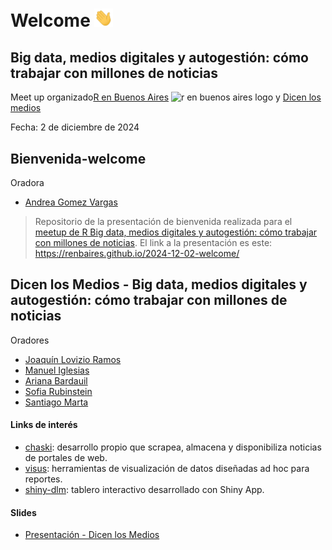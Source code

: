 # Welcome <img src="https://raw.githubusercontent.com/ABSphreak/ABSphreak/master/gifs/Hi.gif" width="30px">


## Big data, medios digitales y autogestión: cómo trabajar con millones de noticias
Meet up organizado[R en Buenos Aires](https://github.com/renbaires) <img height="27" src="https://avatars.githubusercontent.com/u/43609757" alt="r en buenos aires logo"> y [Dicen los medios](https://dicenlosmedios.com.ar/)

Fecha: 2 de diciembre de 2024

## Bienvenida-welcome

Oradora

- [Andrea Gomez Vargas](https://github.com/SoyAndrea)

> Repositorio de la presentación de bienvenida realizada para el [meetup de R Big data, medios digitales y autogestión: cómo trabajar con millones de noticias](https://www.meetup.com/renbaires/events/304692329). El link a la presentación es este: https://renbaires.github.io/2024-12-02-welcome/


## Dicen los Medios - Big data, medios digitales y autogestión: cómo trabajar con millones de noticias

Oradores
- [Joaquín Lovizio Ramos](https://github.com/joaquilovi-arg)
- [Manuel Iglesias](https://github.com/miglesias91)
- [Ariana Bardauil](https://github.com/ariibard)
- [Sofia Rubinstein](https://www.linkedin.com/in/sofiarubinstein/)
- [Santiago Marta](https://www.linkedin.com/in/santiago-marta-175376ba/)

#### Links de interés
- [chaski](https://chaski.com.ar/#/como-usar-la-api): desarrollo propio que scrapea, almacena y disponibiliza noticias de portales de web.
- [visus](https://dicenlosmedios.gitlab.io/visus/#/): herramientas de visualización de datos diseñadas ad hoc para reportes.
- [shiny-dlm](https://dicenlosmedios.shinyapps.io/Shiny-DLM/): tablero interactivo desarrollado con Shiny App.


#### Slides
- [Presentación - Dicen los Medios]([https://www.canva.com/design/DAGXWZKcJTo/PCR6dAA6B6oGNnSJhMCDqQ/edit?utm_content=DAGXWZKcJTo&utm_campaign=designshare&utm_medium=link2&utm_source=sharebutton](https://www.canva.com/design/DAGXWZKcJTo/63yBKbxUU_GFRc9Q7XsowA/view?utm_content=DAGXWZKcJTo&utm_campaign=designshare&utm_medium=link2&utm_source=uniquelinks&utlId=haf342a959c))


